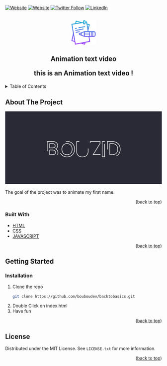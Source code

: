 <div id="top"></div>

[![Website](https://img.shields.io/badge/My%20Website%20-bouzid--krita.com-&?style=for-the-badge&logo=google&color=black)](https://bouzid-krita.com)
[![Website](https://img.shields.io/badge/Follow%20%40BOUBOUDEV--&?style=for-the-badge&logo=codepen)](https://codepen.io/bouboudev)
[![Twitter Follow](https://img.shields.io/twitter/follow/boubou_dev?color=1DA1F2&logo=twitter&style=for-the-badge)](https://twitter.com/intent/follow?original_referer=https%3A%2F%2Fgithub.com%2Fboubou_dev&screen_name=boubou_dev)
[![LinkedIn](https://img.shields.io/twitter/url?color=blue&label=Follow%20%40bouzidkrita&logo=linkedin&logoColor=blue&style=for-the-badge&url=https%3A%2F%2Fwww.linkedin.com%2Fin%2Fbouzidkrita%2F)](https://www.linkedin.com/in/bouzidkrita/)




<!-- PROJECT LOGO -->
<br />
<div align="center">
    <img src="images/logo.png" alt="Logo" width="80" height="80">
  <h2 align="center">Animation text video</h>

  <p align="center">
   this is an Animation text video !
    <br />
   
  </p>
</div>

<!-- TABLE OF CONTENTS -->
<details>
  <summary>Table of Contents</summary>
  <ol>
    <li>
      <a href="#about-the-project">About The Project</a>
      <ul>
        <li><a href="#built-with">Built With</a></li>
      </ul>
    </li>
    <li>
      <a href="#getting-started">Getting Started</a>
      <ul>
        <li><a href="#installation">Installation</a></li>
      </ul>
    </li>
    <li><a href="#license">License</a></li>

  </ol>
</details>



<!-- ABOUT THE PROJECT -->
## About The Project

<img alt="Night Coding" width="800px" src="images/screenshot.png" align="center"/>
<br />
<br />
The goal of the project was to animate my first name.



<p align="right">(<a href="#top">back to top</a>)</p>



### Built With


* [HTML](https://developer.mozilla.org/en-US/docs/Web/HTML)
* [CSS](https://developer.mozilla.org/en-US/docs/Web/CSS)
* [JAVASCRIPT](https://developer.mozilla.org/en-US/docs/Web/JavaScript)



<p align="right">(<a href="#top">back to top</a>)</p>



<!-- GETTING STARTED -->
## Getting Started

### Installation


1. Clone the repo
   ```sh
   git clone https://github.com/bouboudev/backtobasics.git
   ```
2. Double Click on index.html
3. Have fun
  


<p align="right">(<a href="#top">back to top</a>)</p>




<!-- LICENSE -->
## License

Distributed under the MIT License. See `LICENSE.txt` for more information.

<p align="right">(<a href="#top">back to top</a>)</p>




